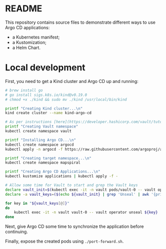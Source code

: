 # README

This repository contains source files to demonstrate different ways to use Argo CD applications:

- a Kubernetes manifest;
- a Kustomization;
- a Helm Chart.

# Local development

First, you need to get a Kind cluster and Argo CD up and running:

```bash
# brew install go
# go install sigs.k8s.io/kind@v0.19.0
# chmod +x ./kind && sudo mv ./kind /usr/local/bin/kind

printf "Creating Kind cluster...\n"
kind create cluster --name kind-argo-cd

# As per instructions [here](https://developer.hashicorp.com/vault/tutorials/kubernetes/kubernetes-raft-deployment-guide#kubernetes-namespaces)
printf "Creating Vault namespace"
kubectl create namespace vault

printf "Installing Argo CD...\n"
kubectl create namespace argocd
kubectl apply -n argocd -f https://raw.githubusercontent.com/argoproj/argo-cd/stable/manifests/install.yaml

printf "Creating target namespace...\n"
kubectl create namespace mapspiral

printf "Creating Argo CD Applications...\n"
kubectl kustomize applications | kubectl apply -f -

# Allow some time for Vault to start and grep the Vault keys
declare vault_init=$(kubectl exec -it -n vault pods/vault-0 -- vault operator init)
declare -a vault_keys=($(echo ${vault_init} | grep 'Unseal' | awk '{print $4}'))

for key in "${vault_keys[@]}"
do
    kubectl exec -it -n vault vault-0 -- vault operator unseal ${key}
done

```

Next, give Argo CD some time to synchronize the application before continuing.

Finally, expose the created pods using `./port-forward.sh`.
